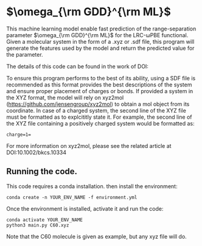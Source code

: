 # $\omega_{\rm GDD}^{\rm ML}$

This machine learning model enable fast prediction of the range-separation parameter $\omega_{\rm GDD}^{\rm ML}$ for the LRC-&omega;PBE functional. Given a molecular system in the form of a .xyz or .sdf file, this program will generate the features used by the model and return the predicted value for the parameter.

The details of this code can be found in the work of DOI:

To ensure this program performs to the best of its ability, using a SDF file is recommended as this format provides the best descriptions of the system and ensure proper placement of charges or bonds. If provided a system in the XYZ format, the model will rely on xyz2mol (https://github.com/jensengroup/xyz2mol) to obtain a mol object from its coordinate. In case of a charged system, the second line of the XYZ file must be formatted as to explcititly state it. For example, the second line of the XYZ file containing a positively charged system would be formatted as:
```
charge=1=
```
For more information on xyz2mol, please see the related article at DOI:10.1002/bkcs.10334

## Running the code.

This code requires a conda installation. then install the environment:
```
conda create -n YOUR_ENV_NAME -f environment.yml
```

Once the environment is installed, activate it and run the code:
 ```
 conda activate YOUR_ENV_NAME
 python3 main.py C60.xyz
 ```
 
 Note that the C60 molecule is given as example, but any xyz file will do.
